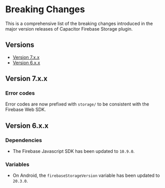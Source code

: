 # Breaking Changes

This is a comprehensive list of the breaking changes introduced in the major version releases of Capacitor Firebase Storage plugin.

## Versions

- [Version 7.x.x](#version-7xx)
- [Version 6.x.x](#version-6xx)

## Version 7.x.x

### Error codes

Error codes are now prefixed with `storage/` to be consistent with the Firebase Web SDK.

## Version 6.x.x

### Dependencies

- The Firebase Javascript SDK has been updated to `10.9.0`.

### Variables

- On Android, the `firebaseStorageVersion` variable has been updated to `20.3.0`.
